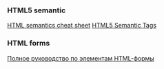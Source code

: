 ### HTML5 semantic
[HTML semantics cheat sheet](https://learn-the-web.algonquindesign.ca/topics/html-semantics-cheat-sheet/)
[HTML5 Semantic Tags](https://www.semrush.com/blog/semantic-html5-guide/)



### HTML forms
[Полное руководство по элементам HTML-формы](https://proglib.io/p/study_html_forms/)
